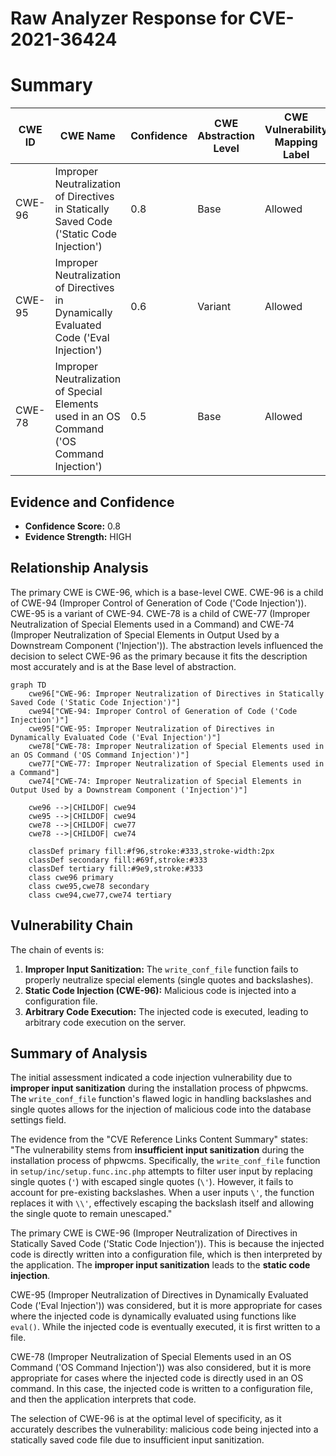 # Raw Analyzer Response for CVE-2021-36424

# Summary
| CWE ID | CWE Name | Confidence | CWE Abstraction Level | CWE Vulnerability Mapping Label | CWE-Vulnerability Mapping Notes |
|---|---|---|---|---|---|
| CWE-96 | Improper Neutralization of Directives in Statically Saved Code ('Static Code Injection') | 0.8 | Base | Allowed | Primary CWE |
| CWE-95 | Improper Neutralization of Directives in Dynamically Evaluated Code ('Eval Injection') | 0.6 | Variant | Allowed | Secondary Candidate |
| CWE-78 | Improper Neutralization of Special Elements used in an OS Command ('OS Command Injection') | 0.5 | Base | Allowed | Secondary Candidate |

## Evidence and Confidence

*   **Confidence Score:** 0.8
*   **Evidence Strength:** HIGH

## Relationship Analysis
The primary CWE is CWE-96, which is a base-level CWE. CWE-96 is a child of CWE-94 (Improper Control of Generation of Code ('Code Injection')). CWE-95 is a variant of CWE-94. CWE-78 is a child of CWE-77 (Improper Neutralization of Special Elements used in a Command) and CWE-74 (Improper Neutralization of Special Elements in Output Used by a Downstream Component ('Injection')). The abstraction levels influenced the decision to select CWE-96 as the primary because it fits the description most accurately and is at the Base level of abstraction.

```mermaid
graph TD
    cwe96["CWE-96: Improper Neutralization of Directives in Statically Saved Code ('Static Code Injection')"]
    cwe94["CWE-94: Improper Control of Generation of Code ('Code Injection')"]
    cwe95["CWE-95: Improper Neutralization of Directives in Dynamically Evaluated Code ('Eval Injection')"]
    cwe78["CWE-78: Improper Neutralization of Special Elements used in an OS Command ('OS Command Injection')"]
    cwe77["CWE-77: Improper Neutralization of Special Elements used in a Command"]
    cwe74["CWE-74: Improper Neutralization of Special Elements in Output Used by a Downstream Component ('Injection')"]

    cwe96 -->|CHILDOF| cwe94
    cwe95 -->|CHILDOF| cwe94
    cwe78 -->|CHILDOF| cwe77
    cwe78 -->|CHILDOF| cwe74

    classDef primary fill:#f96,stroke:#333,stroke-width:2px
    classDef secondary fill:#69f,stroke:#333
    classDef tertiary fill:#9e9,stroke:#333
    class cwe96 primary
    class cwe95,cwe78 secondary
    class cwe94,cwe77,cwe74 tertiary
```

## Vulnerability Chain
The chain of events is:
1.  **Improper Input Sanitization:** The `write_conf_file` function fails to properly neutralize special elements (single quotes and backslashes).
2.  **Static Code Injection (CWE-96):** Malicious code is injected into a configuration file.
3.  **Arbitrary Code Execution:** The injected code is executed, leading to arbitrary code execution on the server.

## Summary of Analysis
The initial assessment indicated a code injection vulnerability due to **improper input sanitization** during the installation process of phpwcms. The `write_conf_file` function's flawed logic in handling backslashes and single quotes allows for the injection of malicious code into the database settings field.

The evidence from the "CVE Reference Links Content Summary" states:
"The vulnerability stems from **insufficient input sanitization** during the installation process of phpwcms. Specifically, the `write_conf_file` function in `setup/inc/setup.func.inc.php` attempts to filter user input by replacing single quotes (`'`) with escaped single quotes (`\'`). However, it fails to account for pre-existing backslashes. When a user inputs `\'`, the function replaces it with `\\'`, effectively escaping the backslash itself and allowing the single quote to remain unescaped."

The primary CWE is CWE-96 (Improper Neutralization of Directives in Statically Saved Code ('Static Code Injection')). This is because the injected code is directly written into a configuration file, which is then interpreted by the application. The **improper input sanitization** leads to the **static code injection**.

CWE-95 (Improper Neutralization of Directives in Dynamically Evaluated Code ('Eval Injection')) was considered, but it is more appropriate for cases where the injected code is dynamically evaluated using functions like `eval()`. While the injected code is eventually executed, it is first written to a file.

CWE-78 (Improper Neutralization of Special Elements used in an OS Command ('OS Command Injection')) was also considered, but it is more appropriate for cases where the injected code is directly used in an OS command. In this case, the injected code is written to a configuration file, and then the application interprets that code.

The selection of CWE-96 is at the optimal level of specificity, as it accurately describes the vulnerability: malicious code being injected into a statically saved code file due to insufficient input sanitization.